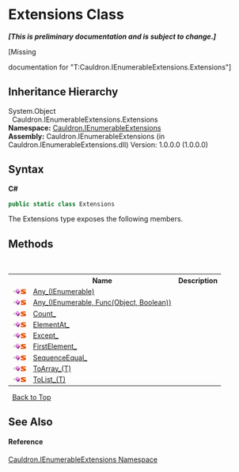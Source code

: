 # Extensions Class
 _**\[This is preliminary documentation and is subject to change.\]**_

\[Missing <summary> documentation for "T:Cauldron.IEnumerableExtensions.Extensions"\]


## Inheritance Hierarchy
System.Object<br />&nbsp;&nbsp;Cauldron.IEnumerableExtensions.Extensions<br />
**Namespace:**&nbsp;<a href="N_Cauldron_IEnumerableExtensions">Cauldron.IEnumerableExtensions</a><br />**Assembly:**&nbsp;Cauldron.IEnumerableExtensions (in Cauldron.IEnumerableExtensions.dll) Version: 1.0.0.0 (1.0.0.0)

## Syntax

**C#**<br />
``` C#
public static class Extensions
```

The Extensions type exposes the following members.


## Methods
&nbsp;<table><tr><th></th><th>Name</th><th>Description</th></tr><tr><td>![Public method](media/pubmethod.gif "Public method")![Static member](media/static.gif "Static member")</td><td><a href="M_Cauldron_IEnumerableExtensions_Extensions_Any_">Any_(IEnumerable)</a></td><td /></tr><tr><td>![Public method](media/pubmethod.gif "Public method")![Static member](media/static.gif "Static member")</td><td><a href="M_Cauldron_IEnumerableExtensions_Extensions_Any__1">Any_(IEnumerable, Func(Object, Boolean))</a></td><td /></tr><tr><td>![Public method](media/pubmethod.gif "Public method")![Static member](media/static.gif "Static member")</td><td><a href="M_Cauldron_IEnumerableExtensions_Extensions_Count_">Count_</a></td><td /></tr><tr><td>![Public method](media/pubmethod.gif "Public method")![Static member](media/static.gif "Static member")</td><td><a href="M_Cauldron_IEnumerableExtensions_Extensions_ElementAt_">ElementAt_</a></td><td /></tr><tr><td>![Public method](media/pubmethod.gif "Public method")![Static member](media/static.gif "Static member")</td><td><a href="M_Cauldron_IEnumerableExtensions_Extensions_Except_">Except_</a></td><td /></tr><tr><td>![Public method](media/pubmethod.gif "Public method")![Static member](media/static.gif "Static member")</td><td><a href="M_Cauldron_IEnumerableExtensions_Extensions_FirstElement_">FirstElement_</a></td><td /></tr><tr><td>![Public method](media/pubmethod.gif "Public method")![Static member](media/static.gif "Static member")</td><td><a href="M_Cauldron_IEnumerableExtensions_Extensions_SequenceEqual_">SequenceEqual_</a></td><td /></tr><tr><td>![Public method](media/pubmethod.gif "Public method")![Static member](media/static.gif "Static member")</td><td><a href="M_Cauldron_IEnumerableExtensions_Extensions_ToArray___1">ToArray_(T)</a></td><td /></tr><tr><td>![Public method](media/pubmethod.gif "Public method")![Static member](media/static.gif "Static member")</td><td><a href="M_Cauldron_IEnumerableExtensions_Extensions_ToList___1">ToList_(T)</a></td><td /></tr></table>&nbsp;
<a href="#extensions-class">Back to Top</a>

## See Also


#### Reference
<a href="N_Cauldron_IEnumerableExtensions">Cauldron.IEnumerableExtensions Namespace</a><br />